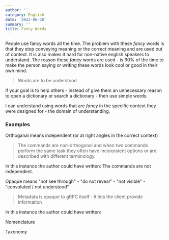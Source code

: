 ```yaml
---
author: ''
category: English
date: '2022-06-30'
summary: ''
title: Fancy Words
---
```


People use fancy words all the time.
The problem with these _fancy_ words is that they stop conveying meaning or the correct meaning and are used out of context.
It is also makes it hard for non-native english speakers to understand.
The reason these _fancy_ words are used - is 90% of the time to make the person saying or writing these words look cool or good in their own mind.

> Words are to be understood

If your goal is to help others - instead of give them an unnecessary reason to open a dictionary or search a dictionary - then use simple words.

I can understand using words that are _fancy_ in the specific context they were designed for - the domain of understanding.

### Examples

Orthoganal means independent (or at right angles in the correct context)

>  The commands are non-orthogonal and when two commands perform the same task they often have inconsistent options or are described with different terminology.

In this instance the author could have written: The commands are not independent.

Opaque means "not see through" - "do not reveal" - "not visible" - "convoluted / not understood"

> Metadata is opaque to gRPC itself - it lets the client provide information

In this instance the author could have written: 

Nomenclature

Taxonomy

